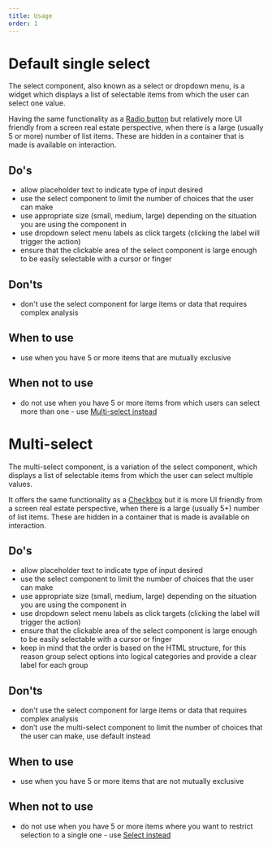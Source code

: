 ```yaml
---
title: Usage
order: 1
---
```

# Default single select

The select component, also known as a select or dropdown menu, is a widget which displays a list of selectable items from which the user can select one value.

Having the same functionality as a [Radio button](https://ec.europa.eu/component-library/ec/components/forms/radio/code/) but relatively more UI friendly from a screen real estate perspective, when there is a large (usually 5 or more) number of list items. These are hidden in a container that is made is available on interaction.

## Do's

- allow placeholder text to indicate type of input desired
- use the select component to limit the number of choices that the user can make
- use appropriate size (small, medium, large) depending on the situation you are using the component in
- use dropdown select menu labels as click targets (clicking the label will trigger the action)
- ensure that the clickable area of the select component is large enough to be easily selectable with a cursor or finger

## Don'ts

- don't use the select component for large items or data that requires complex analysis

## When to use

- use when you have 5 or more items that are mutually exclusive

## When not to use

- do not use when you have 5 or more items from which users can select more than one - use [Multi-select instead](#)

# Multi-select

The multi-select component, is a variation of the select component, which displays a list of selectable items from which the user can select multiple values.

It offers the same functionality as a [Checkbox](https://ec.europa.eu/component-library/ec/components/forms/checkbox/code/) but it is more UI friendly from a screen real estate perspective, when there is a large (usually 5+) number of list items. These are hidden in a container that is made is available on interaction.

## Do's

- allow placeholder text to indicate type of input desired
- use the select component to limit the number of choices that the user can make
- use appropriate size (small, medium, large) depending on the situation you are using the component in
- use dropdown select menu labels as click targets (clicking the label will trigger the action)
- ensure that the clickable area of the select component is large enough to be easily selectable with a cursor or finger
- keep in mind that the order is based on the HTML structure, for this reason group select options into logical categories and provide a clear label for each group

## Don'ts

- don't use the select component for large items or data that requires complex analysis
- don’t use the multi-select component to limit the number of choices that the user can make, use default instead

## When to use

- use when you have 5 or more items that are not mutually exclusive

## When not to use

- do not use when you have 5 or more items where you want to restrict selection to a single one - use [Select instead](#)
